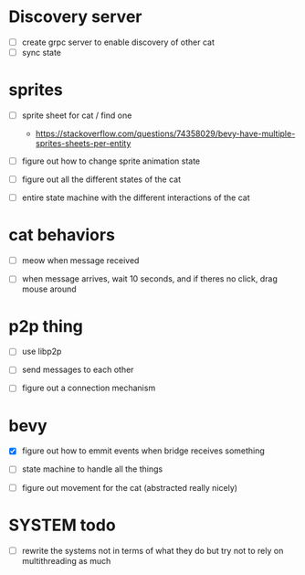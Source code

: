 
# Discovery server
- [ ] create grpc server to enable discovery of other cat
- [ ] sync state

# sprites
- [ ] sprite sheet for cat / find one
    - https://stackoverflow.com/questions/74358029/bevy-have-multiple-sprites-sheets-per-entity

- [ ] figure out how to change sprite animation state
- [ ] figure out all the different states of the cat
- [ ] entire state machine with the different interactions of the cat


# cat behaviors
- [ ] meow when message received
- [ ] when message arrives, wait 10 seconds, and if theres no click, drag mouse around


# p2p thing
- [ ] use libp2p
- [ ] send messages to each other
- [ ] figure out a connection mechanism


# bevy
- [x] figure out how to emmit events when bridge receives something
- [ ] state machine to handle all the things
- [ ] figure out movement for the cat (abstracted really nicely)



# SYSTEM todo
- [ ] rewrite the systems not in terms of what they do but try not to 
rely on multithreading as much


